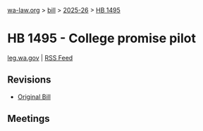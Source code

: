 [wa-law.org](/) > [bill](/bill/) > [2025-26](/bill/2025-26/) > [HB 1495](/bill/2025-26/hb/1495/)

# HB 1495 - College promise pilot
[leg.wa.gov](https://app.leg.wa.gov/billsummary?BillNumber=1495&Year=2025&Initiative=false) | [RSS Feed](./rss.xml)

## Revisions
* [Original Bill](1/)

## Meetings